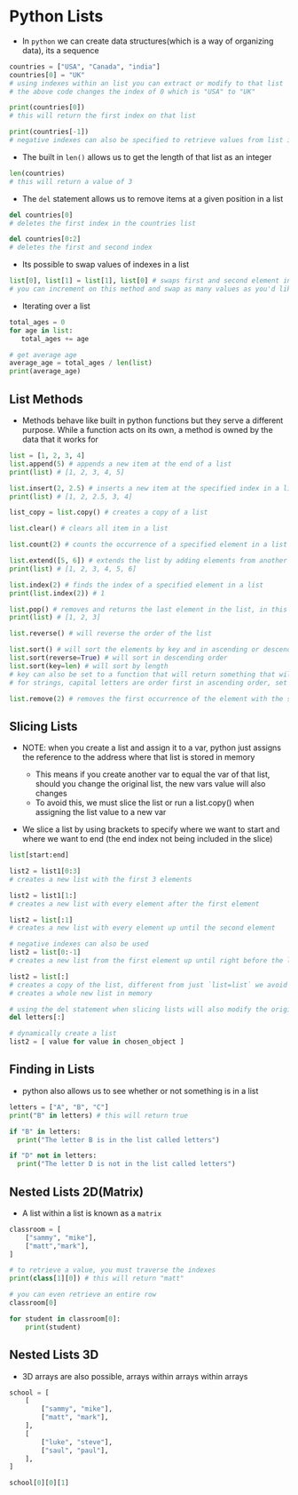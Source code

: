 <h1>Python Lists</h1>

* In `python` we can create data structures(which is a way of organizing data), its a sequence

```python
countries = ["USA", "Canada", "india"]
countries[0] = "UK"
# using indexes within an list you can extract or modify to that list
# the above code changes the index of 0 which is "USA" to "UK"

print(countries[0]) 
# this will return the first index on that list

print(countries[-1]) 
# negative indexes can also be specified to retrieve values from list in reverse order
```

* The built in `len()` allows us to get the length of that list as an integer

```python 
len(countries)
# this will return a value of 3
```

* The `del` statement allows us to remove items at a given position in a list

```python
del countries[0]
# deletes the first index in the countries list

del countries[0:2]
# deletes the first and second index
```

* Its possible to swap values of indexes in a list

```python
list[0], list[1] = list[1], list[0] # swaps first and second element in a list with each other
# you can increment on this method and swap as many values as you'd like
```

* Iterating over a list

```python 
total_ages = 0
for age in list:
   total_ages += age

# get average age
average_age = total_ages / len(list)
print(average_age)
```

<h2>List Methods</h2>

* Methods behave like built in python functions but they serve a different purpose. While a function acts on its own, a method is owned by the data that it works for

```python
list = [1, 2, 3, 4]
list.append(5) # appends a new item at the end of a list
print(list) # [1, 2, 3, 4, 5]

list.insert(2, 2.5) # inserts a new item at the specified index in a list, first arg is the index and second arg is the value
print(list) # [1, 2, 2.5, 3, 4]

list_copy = list.copy() # creates a copy of a list

list.clear() # clears all item in a list

list.count(2) # counts the occurrence of a specified element in a list

list.extend([5, 6]) # extends the list by adding elements from another list
print(list) # [1, 2, 3, 4, 5, 6]

list.index(2) # finds the index of a specified element in a list
print(list.index(2)) # 1

list.pop() # removes and returns the last element in the list, in this case it will return 4
print(list) # [1, 2, 3]

list.reverse() # will reverse the order of the list

list.sort() # will sort the elements by key and in ascending or descending
list.sort(reverse=True) # will sort in descending order
list.sort(key=len) # will sort by length
# key can also be set to a function that will return something that will allow python to sort order of list
# for strings, capital letters are order first in ascending order, set key to str.lower to convert to lower case before sorting 

list.remove(2) # removes the first occurrence of the element with the specified value
```

<h2>Slicing Lists</h2>

* NOTE: when you create a list and assign it to a var, python just assigns the reference to the address where that list is stored in memory
  - This means if you create another var to equal the var of that list, should you change the original list, the new vars value will also changes
  - To avoid this, we must slice the list or run a list.copy() when assigning the list value to a new var

* We slice a list by using brackets to specify where we want to start and where we want to end (the end index not being included in the slice)

```python
list[start:end]

list2 = list1[0:3]
# creates a new list with the first 3 elements

list2 = list1[1:] 
# creates a new list with every element after the first element

list2 = list[:1]
# creates a new list with every element up until the second element

# negative indexes can also be used
list2 = list[0:-1] 
# creates a new list from the first element up until right before the list element

list2 = list[:]
# creates a copy of the list, different from just `list=list` we avoid the issue we talked about earlier
# creates a whole new list in memory

# using the del statement when slicing lists will also modify the original list as well
del letters[:]

# dynamically create a list
list2 = [ value for value in chosen_object ]
```

<h2>Finding in Lists</h2>

* python also allows us to see whether or not something is in a list

```python
letters = ["A", "B", "C"]
print("B" in letters) # this will return true

if "B" in letters:
  print("The letter B is in the list called letters")

if "D" not in letters:
  print("The letter D is not in the list called letters")
```

<h2>Nested Lists 2D(Matrix)</h2>

* A list within a list is known as a `matrix`

```python
classroom = [
    ["sammy", "mike"],
    ["matt","mark"],
]

# to retrieve a value, you must traverse the indexes
print(class[1][0]) # this will return "matt"

# you can even retrieve an entire row
classroom[0]

for student in classroom[0]:
    print(student)
```

<h2>Nested Lists 3D</h2>

* 3D arrays are also possible, arrays within arrays within arrays

```python
school = [
    [
        ["sammy", "mike"],
        ["matt", "mark"],
    ],
    [
        ["luke", "steve"],
        ["saul", "paul"],
    ],
]

school[0][0][1]
```

